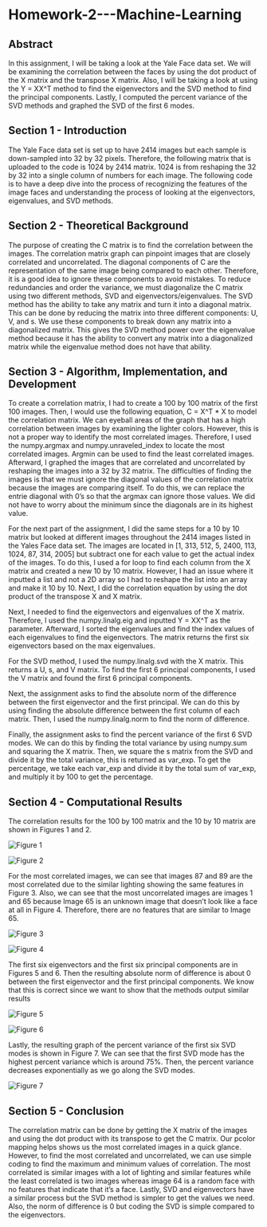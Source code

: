 # Homework-2---Machine-Learning

## Abstract

In this assignment, I will be taking a look at the Yale Face data set. We will be examining the correlation between the faces by using the dot product of the X matrix and the transpose X matrix. Also, I will be taking a look at using the Y = XX^T method to find the eigenvectors and the SVD method to find the principal components. Lastly, I computed the percent variance of the SVD methods and graphed the SVD of the first 6 modes. 

## Section 1 - Introduction

The Yale Face data set is set up to have 2414 images but each sample is down-sampled into 32 by 32 pixels. Therefore, the following matrix that is uploaded to the code is 1024 by 2414 matrix. 1024 is from reshaping the 32 by 32 into a single column of numbers for each image. The following code is to have a deep dive into the process of recognizing the features of the image faces and understanding the process of looking at the eigenvectors, eigenvalues, and SVD methods.  

## Section 2 - Theoretical Background

The purpose of creating the C matrix is to find the correlation between the images. The correlation matrix graph can pinpoint images that are closely correlated and uncorrelated. The diagonal components of C are the representation of the same image being compared to each other. Therefore, it is a good idea to ignore these components to avoid mistakes. To reduce redundancies and order the variance, we must diagonalize the C matrix using two different methods, SVD and eigenvectors/eigenvalues. The SVD method has the ability to take any matrix and turn it into a diagonal matrix. This can be done by reducing the matrix into three different components: U, V, and s. We use these components to break down any matrix into a diagonalized matrix. This gives the SVD method power over the eigenvalue method because it has the ability to convert any matrix into a diagonalized matrix while the eigenvalue method does not have that ability. 

## Section 3 - Algorithm, Implementation, and Development

To create a correlation matrix, I had to create a 100 by 100 matrix of the first 100 images. Then, I would use the following equation, C = X^T * X to model the correlation matrix. We can eyeball areas of the graph that has a high correlation between images by examining the lighter colors. However, this is not a proper way to identify the most correlated images. Therefore, I used the numpy.argmax and numpy.unraveled_index to locate the most correlated images. Argmin can be used to find the least correlated images. Afterward, I graphed the images that are correlated and uncorrelated by reshaping the images into a 32 by 32 matrix. The difficulties of finding the images is that we must ignore the diagonal values of the correlation matrix because the images are comparing itself. To do this, we can replace the entrie diagonal with 0’s so that the argmax can ignore those values. We did not have to worry about the minimum since the diagonals are in its highest value.

For the next part of the assignment, I did the same steps for a 10 by 10 matrix but looked at different images throughout the 2414 images listed in the Yales Face data set. The images are located in [1, 313, 512, 5, 2400, 113, 1024, 87, 314, 2005] but subtract one for each value to get the actual index of the images. To do this, I used a for loop to find each column from the X matrix and created a new 10 by 10 matrix. However, I had an issue where it inputted a list and not a 2D array so I had to reshape the list into an array and make it 10 by 10.  Next, I did the correlation equation by using the dot product of the transpose X and X matrix. 

Next, I needed to find the eigenvectors and eigenvalues of the X matrix. Therefore, I used the numpy.linalg.eig and inputted Y = XX^T as the parameter. Afterward, I sorted the eigenvalues and find the index values of each eigenvalues to find the eigenvectors. The matrix returns the first six eigenvectors based on the max eigenvalues. 

For the SVD method, I used the numpy.linalg.svd with the X matrix. This returns a U, s, and V matrix. To find the first 6 principal components, I used the V matrix and found the first 6 principal components.

Next, the assignment asks to find the absolute norm of the difference between the first eigenvector and the first principal. We can do this by using finding the absolute difference between the first column of each matrix. Then, I used the numpy.linalg.norm to find the norm of difference.

Finally, the assignment asks to find the percent variance of the first 6 SVD modes. We can do this by finding the total variance by using numpy.sum and squaring the X matrix. Then, we square the s matrix from the SVD and divide it by the total variance, this is returned as var_exp. To get the percentage, we take each var_exp and divide it by the total sum of var_exp, and multiply it by 100 to get the percentage. 

## Section 4 - Computational Results

The correlation results for the 100 by 100 matrix and the 10 by 10 matrix are shown in Figures 1 and 2. 

![Figure 1](https://github.com/SamQLuong/Yale-Face-Correlation-with-SVD-and-Eigenvalues-Eigenvectors/blob/main/100%20by%20100%20Correlation.png)

![Figure 2](https://github.com/SamQLuong/Yale-Face-Correlation-with-SVD-and-Eigenvalues-Eigenvectors/blob/main/10%20by%2010%20Correlation.png)

For the most correlated images, we can see that images 87 and 89 are the most correlated due to the similar lighting showing the same features in Figure 3. Also, we can see that the most uncorrelated images are images 1 and 65 because Image 65 is an unknown image that doesn’t look like a face at all in Figure 4. Therefore, there are no features that are similar to Image 65.

![Figure 3](https://github.com/SamQLuong/Yale-Face-Correlation-with-SVD-and-Eigenvalues-Eigenvectors/blob/main/Most%20Correlated.png)

![Figure 4](https://github.com/SamQLuong/Yale-Face-Correlation-with-SVD-and-Eigenvalues-Eigenvectors/blob/main/Least%20Correlated.png)

The first six eigenvectors and the first six principal components are in Figures 5 and 6. Then the resulting absolute norm of difference is about 0 between the first eigenvector and the first principal components. We know that this is correct since we want to show that the methods output similar results

![Figure 5](https://github.com/SamQLuong/Yale-Face-Correlation-with-SVD-and-Eigenvalues-Eigenvectors/blob/main/Eigenvalues.png)

![Figure 6](https://github.com/SamQLuong/Yale-Face-Correlation-with-SVD-and-Eigenvalues-Eigenvectors/blob/main/Least%20Correlated.png)

Lastly, the resulting graph of the percent variance of the first six SVD modes is shown in Figure 7. We can see that the first SVD mode has the highest percent variance which is around 75%. Then, the percent variance decreases exponentially as we go along the SVD modes.

![Figure 7](https://github.com/SamQLuong/Yale-Face-Correlation-with-SVD-and-Eigenvalues-Eigenvectors/blob/main/Percent%20Variance.png)

## Section 5 - Conclusion

The correlation matrix can be done by getting the X matrix of the images and using the dot product with its transpose to get the C matrix. Our pcolor mapping helps shows us the most correlated images in a quick glance. However, to find the most correlated and uncorrelated, we can use simple coding to find the maximum and minimum values of correlation. The most correlated is similar images with a lot of lighting and similar features while the least correlated is two images whereas image 64 is a random face with no features that indicate that it’s a face. Lastly, SVD and eigenvectors have a similar process but the SVD method is simpler to get the values we need. Also, the norm of difference is 0 but coding the SVD is simple compared to the eigenvectors.
